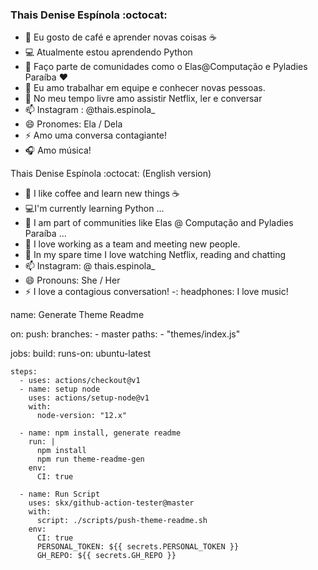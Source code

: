 ###  Thais Denise Espínola :octocat:

<!--
**Thairocine/Thairocine** is a ✨ _special_ ✨ repository because its `README.md` (this file) appears on your GitHub profile.

Here are some ideas to get you started:

- 🔭 Eu gosto de café e aprender novas coisas ...
- 🌱 Atualmente estou aprendendo Python...
- 👯 Faço parte de comunidades como o Elas@Computação e Pyladies Paraíba ...
- 🤔 Eu amo trabalhar em equipe e conhecer novas pessoas.
- 💬 No meu tempo livre amo assistir Netflix, ler e conversar
- 📫 Instagram : @thais.espinola_
- 😄 Pronomes: Ela / Dela
- ⚡ Amo uma conversa contagiante! 
-->
- 🔭 Eu gosto de café e aprender novas coisas :coffee:
-  :computer: Atualmente estou aprendendo Python 
- 👯 Faço parte de comunidades como o Elas@Computação e Pyladies Paraíba :hearts:
- 🤔 Eu amo trabalhar em equipe e conhecer novas pessoas.
- 💬 No meu tempo livre amo assistir Netflix, ler e conversar
- 📫 Instagram : @thais.espinola_
- 😄 Pronomes: Ela / Dela
- ⚡ Amo uma conversa contagiante! 
- :headphones: Amo música!
 
 Thais Denise Espínola :octocat: (English version) 
 - 🔭 I like coffee and learn new things :coffee:
- :computer:I'm currently learning Python ...
- 👯 I am part of communities like Elas @ Computação and Pyladies Paraíba ...
- 🤔 I love working as a team and meeting new people.
- 💬 In my spare time I love watching Netflix, reading and chatting
- 📫 Instagram: @ thais.espinola_
- 😄 Pronouns: She / Her
- ⚡ I love a contagious conversation!
-: headphones: I love music! 

name: Generate Theme Readme

on:
  push:
    branches:
      - master
    paths:
      - "themes/index.js"

jobs:
  build:
    runs-on: ubuntu-latest

    steps:
      - uses: actions/checkout@v1
      - name: setup node
        uses: actions/setup-node@v1
        with:
          node-version: "12.x"

      - name: npm install, generate readme
        run: |
          npm install
          npm run theme-readme-gen
        env:
          CI: true

      - name: Run Script
        uses: skx/github-action-tester@master
        with:
          script: ./scripts/push-theme-readme.sh
        env:
          CI: true
          PERSONAL_TOKEN: ${{ secrets.PERSONAL_TOKEN }}
          GH_REPO: ${{ secrets.GH_REPO }}

